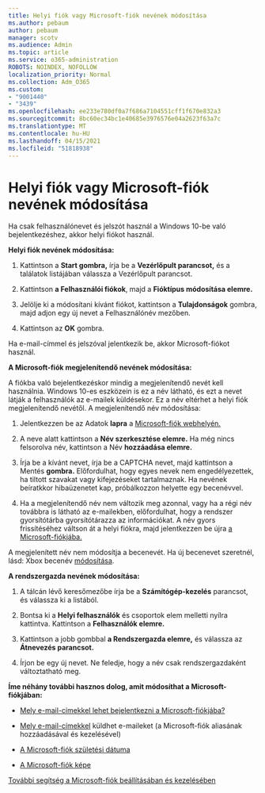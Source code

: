 ```yaml
---
title: Helyi fiók vagy Microsoft-fiók nevének módosítása
ms.author: pebaum
author: pebaum
manager: scotv
ms.audience: Admin
ms.topic: article
ms.service: o365-administration
ROBOTS: NOINDEX, NOFOLLOW
localization_priority: Normal
ms.collection: Adm_O365
ms.custom:
- "9001440"
- "3439"
ms.openlocfilehash: ee233e780df0a7f686a7104551cff1f670e832a3
ms.sourcegitcommit: 8bc60ec34bc1e40685e3976576e04a2623f63a7c
ms.translationtype: MT
ms.contentlocale: hu-HU
ms.lasthandoff: 04/15/2021
ms.locfileid: "51818938"
---
```

# <a name="change-the-name-of-a-local-account-or-a-microsoft-account"></a>Helyi fiók vagy Microsoft-fiók nevének módosítása

Ha csak felhasználónevet és jelszót használ a Windows 10-be való bejelentkezéshez, akkor helyi fiókot használ. 

**Helyi fiók nevének módosítása:**

1. Kattintson a **Start gombra,** írja  be a **Vezérlőpult parancsot,** és a találatok listájában válassza a Vezérlőpult parancsot.

2. Kattintson **a Felhasználói fiókok**, majd a **Fióktípus módosítása elemre.**

3. Jelölje ki a módosítani kívánt fiókot, kattintson a **Tulajdonságok** gombra, majd adjon egy új nevet a Felhasználónév mezőben.

4. Kattintson az **OK** gombra.

Ha e-mail-címmel és jelszóval jelentkezik be, akkor Microsoft-fiókot használ.

**A Microsoft-fiók megjelenítendő nevének módosítása:**

A fiókba való bejelentkezéskor mindig a megjelenítendő nevét kell használnia. Windows 10-es eszközein is ez a név látható, és ezt a nevet látják a felhasználók az e-mailek küldésekor. Ez a név eltérhet a helyi fiók megjelenítendő nevétől. A megjelenítendő név módosítása:

1. Jelentkezzen be az Adatok **lapra** a [Microsoft-fiók webhelyén.](https://account.microsoft.com/)

2. A neve alatt kattintson a **Név szerkesztése elemre.** Ha még nincs felsorolva név, kattintson a Név **hozzáadása elemre.** 

3. Írja be a kívánt nevet, írja be a CAPTCHA nevet, majd kattintson a Mentés **gombra.** Előfordulhat, hogy egyes nevek nem engedélyezettek, ha tiltott szavakat vagy kifejezéseket tartalmaznak. Ha nevének beíratkkor hibaüzenetet kap, próbálkozzon helyette egy becenévvel.

4. Ha a megjelenítendő név nem változik meg azonnal, vagy ha a régi név továbbra is látható az e-mailekben, előfordulhat, hogy a rendszer gyorsítótárba gyorsítótárazza az információkat. A név gyors frissítéséhez váltson át a helyi fiókra, majd jelentkezzen be újra [a Microsoft-fiókjába.](https://account.microsoft.com/)

A megjelenített név nem módosítja a becenevét. Ha új becenevet szeretnél, lásd: Xbox becenév [módosítása](https://support.xbox.com/id-ID/account-management/change-xbox-live-gamertag).

**A rendszergazda nevének módosítása:**

1. A tálcán lévő keresőmezőbe írja be a **Számítógép-kezelés** parancsot, és válassza ki a listából.

2. Bontsa ki a **Helyi felhasználók** és csoportok elem melletti nyílra kattintva. Kattintson a **Felhasználók elemre.**

3. Kattintson a jobb gombbal **a Rendszergazda elemre,** és válassza az **Átnevezés parancsot.**

4. Írjon be egy új nevet. Ne feledje, hogy a név csak rendszergazdaként változtatható meg.

**Íme néhány további hasznos dolog, amit módosíthat a Microsoft-fiókjában:**

- [Mely e-mail-címekkel lehet bejelentkezni a Microsoft-fiókjába?](https://support.microsoft.com/help/4026162)

- [Mely e-mail-címekkel](https://support.microsoft.com/help/12407) küldhet e-maileket (a Microsoft-fiók aliasának hozzáadásával és kezelésével)

- [A Microsoft-fiók születési dátuma](https://support.microsoft.com/help/12411)

- [A Microsoft-fiók képe](https://support.microsoft.com/help/4026790)

[További segítség a Microsoft-fiók beállításában és kezelésében](https://support.microsoft.com/hub/4294457/microsoft-account-help#manage-account)
